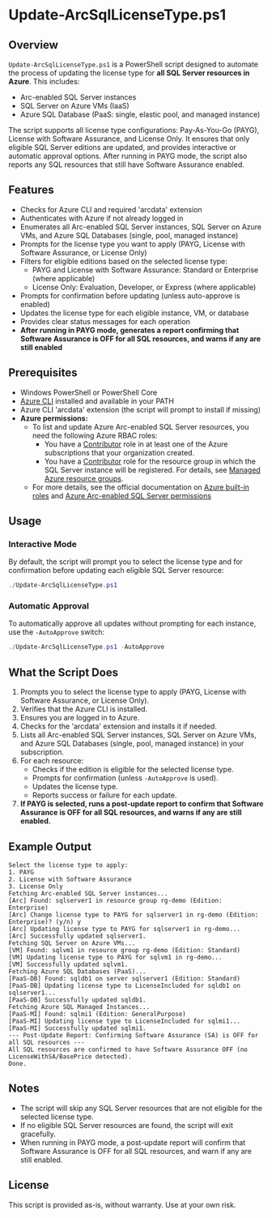 
# Update-ArcSqlLicenseType.ps1

## Overview

`Update-ArcSqlLicenseType.ps1` is a PowerShell script designed to automate the process of updating the license type for **all SQL Server resources in Azure**. This includes:

- Arc-enabled SQL Server instances
- SQL Server on Azure VMs (IaaS)
- Azure SQL Database (PaaS: single, elastic pool, and managed instance)

The script supports all license type configurations: Pay-As-You-Go (PAYG), License with Software Assurance, and License Only. It ensures that only eligible SQL Server editions are updated, and provides interactive or automatic approval options. After running in PAYG mode, the script also reports any SQL resources that still have Software Assurance enabled.

## Features

- Checks for Azure CLI and required 'arcdata' extension
- Authenticates with Azure if not already logged in
- Enumerates all Arc-enabled SQL Server instances, SQL Server on Azure VMs, and Azure SQL Databases (single, pool, managed instance)
- Prompts for the license type you want to apply (PAYG, License with Software Assurance, or License Only)
- Filters for eligible editions based on the selected license type:
  - PAYG and License with Software Assurance: Standard or Enterprise (where applicable)
  - License Only: Evaluation, Developer, or Express (where applicable)
- Prompts for confirmation before updating (unless auto-approve is enabled)
- Updates the license type for each eligible instance, VM, or database
- Provides clear status messages for each operation
- **After running in PAYG mode, generates a report confirming that Software Assurance is OFF for all SQL resources, and warns if any are still enabled**

## Prerequisites

- Windows PowerShell or PowerShell Core
- [Azure CLI](https://docs.microsoft.com/en-us/cli/azure/install-azure-cli) installed and available in your PATH
- Azure CLI 'arcdata' extension (the script will prompt to install if missing)
- **Azure permissions:**
  - To list and update Azure Arc-enabled SQL Server resources, you need the following Azure RBAC roles:
    - You have a [Contributor](https://learn.microsoft.com/en-us/azure/role-based-access-control/built-in-roles#contributor) role in at least one of the Azure subscriptions that your organization created.
    - You have a [Contributor](https://learn.microsoft.com/en-us/azure/role-based-access-control/built-in-roles#contributor) role for the resource group in which the SQL Server instance will be registered. For details, see [Managed Azure resource groups](https://learn.microsoft.com/en-us/azure/azure-resource-manager/management/manage-resource-groups-portal).
  - For more details, see the official documentation on [Azure built-in roles](https://learn.microsoft.com/en-us/azure/role-based-access-control/built-in-roles) and [Azure Arc-enabled SQL Server permissions](https://learn.microsoft.com/en-us/sql/sql-server/azure-arc/manage-configuration?view=sql-server-ver16&tabs=azure#prerequisites)

## Usage

### Interactive Mode

By default, the script will prompt you to select the license type and for confirmation before updating each eligible SQL Server resource:

```powershell
./Update-ArcSqlLicenseType.ps1
```

### Automatic Approval

To automatically approve all updates without prompting for each instance, use the `-AutoApprove` switch:

```powershell
./Update-ArcSqlLicenseType.ps1 -AutoApprove
```

## What the Script Does

1. Prompts you to select the license type to apply (PAYG, License with Software Assurance, or License Only).
2. Verifies that the Azure CLI is installed.
3. Ensures you are logged in to Azure.
4. Checks for the 'arcdata' extension and installs it if needed.
5. Lists all Arc-enabled SQL Server instances, SQL Server on Azure VMs, and Azure SQL Databases (single, pool, managed instance) in your subscription.
6. For each resource:
    - Checks if the edition is eligible for the selected license type.
    - Prompts for confirmation (unless `-AutoApprove` is used).
    - Updates the license type.
    - Reports success or failure for each update.
7. **If PAYG is selected, runs a post-update report to confirm that Software Assurance is OFF for all SQL resources, and warns if any are still enabled.**

## Example Output

```text
Select the license type to apply:
1. PAYG
2. License with Software Assurance
3. License Only
Fetching Arc-enabled SQL Server instances...
[Arc] Found: sqlserver1 in resource group rg-demo (Edition: Enterprise)
[Arc] Change license type to PAYG for sqlserver1 in rg-demo (Edition: Enterprise)? (y/n) y
[Arc] Updating license type to PAYG for sqlserver1 in rg-demo...
[Arc] Successfully updated sqlserver1.
Fetching SQL Server on Azure VMs...
[VM] Found: sqlvm1 in resource group rg-demo (Edition: Standard)
[VM] Updating license type to PAYG for sqlvm1 in rg-demo...
[VM] Successfully updated sqlvm1.
Fetching Azure SQL Databases (PaaS)...
[PaaS-DB] Found: sqldb1 on server sqlserver1 (Edition: Standard)
[PaaS-DB] Updating license type to LicenseIncluded for sqldb1 on sqlserver1...
[PaaS-DB] Successfully updated sqldb1.
Fetching Azure SQL Managed Instances...
[PaaS-MI] Found: sqlmi1 (Edition: GeneralPurpose)
[PaaS-MI] Updating license type to LicenseIncluded for sqlmi1...
[PaaS-MI] Successfully updated sqlmi1.
--- Post-Update Report: Confirming Software Assurance (SA) is OFF for all SQL resources ---
All SQL resources are confirmed to have Software Assurance OFF (no LicenseWithSA/BasePrice detected).
Done.
```

## Notes

- The script will skip any SQL Server resources that are not eligible for the selected license type.
- If no eligible SQL Server resources are found, the script will exit gracefully.
- When running in PAYG mode, a post-update report will confirm that Software Assurance is OFF for all SQL resources, and warn if any are still enabled.

## License
This script is provided as-is, without warranty. Use at your own risk.
